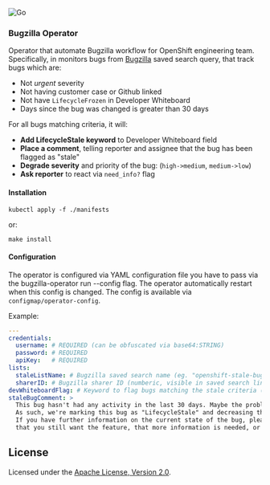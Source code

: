 ![Go](https://github.com/mfojtik/bugzilla-operator/workflows/Go/badge.svg)

### Bugzilla Operator

Operator that automate Bugzilla workflow for OpenShift engineering team.
Specifically, in monitors bugs from [Bugzilla](https://bugzilla.redhat.com) saved search query, that track bugs which are:

* Not *urgent* severity
* Not having customer case or Github linked
* Not have `LifecycleFrozen` in Developer Whiteboard
* Days since the bug was changed is greater than 30 days

For all bugs matching criteria, it will:

* **Add LifecycleStale keyword** to Developer Whiteboard field
* **Place a comment**, telling reporter and assignee that the bug has been flagged as "stale"
* **Degrade severity** and priority of the bug: (`high->medium`, `medium->low`)
* **Ask reporter** to react via `need_info?` flag

#### Installation

```
kubectl apply -f ./manifests
```

or:

```shell script
make install
```

#### Configuration

The operator is configured via YAML configuration file you have to pass via the bugzilla-operator run --config flag.
The operator automatically restart when this config is changed. The config is available via `configmap/operator-config`.

Example:

```yaml
---
credentials:
  username: # REQUIRED (can be obfuscated via base64:STRING)
  password: # REQUIRED
  apiKey:   # REQUIRED
lists:
  staleListName: # Bugzilla saved search name (eg. "openshift-stale-bug-list")
  sharerID: # Bugzilla sharer ID (numberic, visible in saved search link)
devWhiteboardFlag: # Keyword to flag bugs matching the stale criteria (eg. "LifecycleStale")
staleBugComment: > 
  This bug hasn't had any activity in the last 30 days. Maybe the problem got resolved, was a duplicate of something else, or became less pressing for some reason - or maybe it's still relevant but just hasn't been looked at yet.
  As such, we're marking this bug as "LifecycleStale" and decreasing the severity/priority.
  If you have further information on the current state of the bug, please update it, otherwise this bug can be closed in about 7 days. The information can be, for example, that the problem still occurs,
  that you still want the feature, that more information is needed, or that the bug is (for whatever reason) no longer relevant.
```

License
-------

Licensed under the [Apache License, Version 2.0](http://www.apache.org/licenses/).
